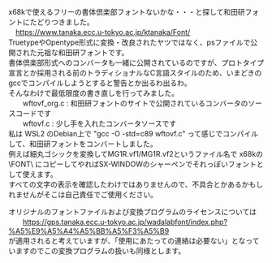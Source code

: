 x68kで使えるフリーの書体倶楽部フォントないかな・・・と探して和田研フォントにたどりつきました。  
　https://www.tanaka.ecc.u-tokyo.ac.jp/ktanaka/Font/  
 TruetypeやOpentype形式に変換・改良されたヤツではなく、psファイルで公開された元祖な和田研フォントです。  
 書体倶楽部形式へのコンバータも一緒に公開されているのですが、プロトタイプ宣言とか採用される前のトラディショナルなC言語スタイルのため、いまどきのgccでコンパイルしようとすると警告とか出るわ出るわ。  
 そんなわけで最低限度の書き直しを行ってみました。  
　　wftovf_org.c : 和田研フォントのサイトで公開されているコンバータのソースコードです  
　　wftovf.c : 少し手を入れたコンバータソースです  
 私は WSL2 のDebian上で "gcc -O -std=c89 wftovf.c" って感じでコンパイルして、和田研フォントをコンバートしました。  
 例えば細丸ゴシックを変換してMG1R.vf1/MG1R.vf2というファイル名で x68kの \FONT\ にコピーしてやればSX-WINDOWのシャーペンでそれっぽいフォントとして使えます。  
 すべての文字の表示を確認したわけではありませんので、不具合とかあるかもしれませんがそこは自己責任でご使用ください。  
 
 オリジナルのフォントファイルおよび変換プログラムのライセンスについては  
　　https://gps.tanaka.ecc.u-tokyo.ac.jp/wadalabfont/index.php?%A5%E9%A5%A4%A5%BB%A5%F3%A5%B9  
 が適用されると考えていますが、「使用にあたっての連絡は必要ない」となっていますのでこの変換プログラムの扱いも同様とします。  
 
